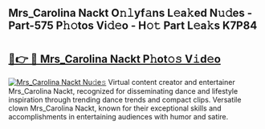 ## Mrs_Carolina Nackt O𝚗𝚕yf𝚊ns L𝚎a𝚔ed N𝚞𝚍es - Part-575 P𝚑𝚘tos Vi𝚍𝚎o - H𝚘𝚝 Part L𝚎a𝚔s K7P84

# <h2><a href="http://kf8d3v.oniu.top/?m=Mrs_Carolina+Nackt">🔗👉 🔴 Mrs_Carolina Nackt P𝚑ot𝚘𝚜 V𝚒d𝚎o</a></h2>

[![Mrs_Carolina Nackt Nu𝚍e𝚜](https://i.imgur.com/0qMVB7G.gif)](http://kf8d3v.oniu.top/?m=Mrs_Carolina+Nackt)
Virtual content creator and entertainer Mrs_Carolina Nackt, recognized for disseminating dance and lifestyle inspiration through trending dance trends and compact clips. Versatile clown Mrs_Carolina Nackt, known for their exceptional skills and accomplishments in entertaining audiences with humor and satire.  
